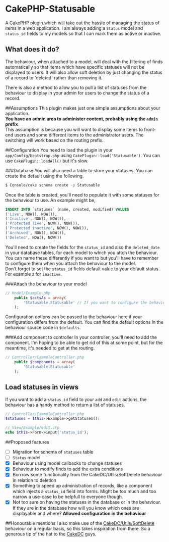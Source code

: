 CakePHP-Statusable
==================
A [CakePHP](http://www.cakephp.org/) plugin which will take out the hassle of managing the status of items in a web application. I am always adding a `Status` model and `status_id` fields to my models so that I can mark them as active or inactive. 

## What does it do?
The behaviour, when attached to a model, will deal with the filtering of finds automatically so that items which have specific statuses will not be displayed to users. It will also allow soft deletion by just changing the status of a record to 'deleted' rather than removing it.  

There is also a method to allow you to pull a list of statuses from the behaviour to display in your admin for users to change the status of a record.

##Assumptions
This plugin makes just one simple assumptions about your application.  
**You have an admin area to administer content, probably using the `admin` prefix**  
This assumption is because you will want to display some items to front-end users and some different items to the administrator users. The switching will work based on the routing prefix.

##Configuration
You need to load the plugin in your `app/Config/bootstrap.php` using `CakePlugin::load('Statusable')`. You can use `CakePlugin::loadAll()` but it's slow.  

###Database
You will also need a table to store your statuses. You can create the default using the following.  
```bash
$ Console/cake schema create -p Statusable
```
Once the table is created, you'll need to populate it with some statuses for the behaviour to use. An example might be,
```sql
INSERT INTO `statuses` (name, created, modified) VALUES
('Live', NOW(), NOW()),
('Inactive', NOW(), NOW()),
('Protected live', NOW(), NOW()),
('Protected inactive', NOW(), NOW()),
('Archived', NOW(), NOW()),
('Deleted', NOW(), NOW())
```

You'll need to create the fields for the `status_id` and also the `deleted_date` in your database tables, for each model to which you attch the behaviour. You can name these differently if you want to but you'll have to remember to configure them when you attach the behaviour to the model.  
Don't forget to set the `status_id` fields default value to your default status. For example `2` for `inactive`.

###Attach the behaviour to your model
```php
// Model/Example.php
    public $actsAs = array(
        'Statusable.Statusable' // If you want to configure the behaviour you can pass options in here
    );
```
Configuration options can be passed to the behaviour here if your configuration differs from the default. You can find the default options in the behaviour source code in `$defaults`.

###Add component to controller
In your controller, you'll need to add the component. I'm hoping to be able to get rid of this at some point, but for the meantime, it's needed to get at the routing.
```php
// Controller/ExampleController.php
    public $components = array(
        'Statusable.Statusable'
    );
```

## Load statuses in views
If you want to add a `status_id` field to your `add` and `edit` actions, the behaviour has a handy method to return a list of statuses.
```php
// Controller/ExampleController.php
$statuses = $this->Example->getStatuses();

// View/Example/edit.ctp
echo $this->Form->input('status_id');
```

##Proposed features
- [ ] Migration for schema of `statuses` table
- [ ] `Status` model
- [x] Behaviour using model callbacks to change statuses
- [x] Behaviour to modify finds to add the extra conditions
- [x] Borrrow some functionality from the CakeDC/Utils/SoftDelete behaviour in relation to deletion
- [x] Something to speed up administration of records, like a component which injects a `status_id` field into forms. Might be too much and too narrow a use-case to be helpfull to everyone though.
- [x] Not too sure on having the statuses in the database or in the behaviour. If they are in the database how will you know which ones are displayable and where? __Allowed configuration in the behaviour__

##Honourable mentions
I also make use of the [CakeDC/Utils/SoftDelete](https://github.com/CakeDC/utils/blob/master/Model/Behavior/SoftDeleteBehavior.php) behaviour on a regular basis, so this takes inspiration from there. So a generous tip of the hat to the [CakeDC](http://github.com/cakedc) guys.
